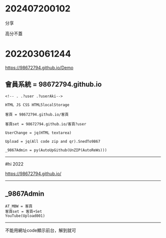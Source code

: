 # 202407200102


分享

高分不蓋













# 202203061244

https://98672794.github.io/Demo
    
## 會員系統 = 98672794.github.io

    <!-- . .?user .?userAki-->

    HTML JS CSS HTML5localStorage

    客頁 = 98672794.github.io/客頁

    客頁set = 98672794.github.io/客頁?user

    UserChange = jq(HTML textarea)

    Upload = jq(All code zip and qr).SnedTo9867

    _9867Admin = py(AutoUpGithub(UnZIP(AutoReWs)))




------


#hi
  2022

https://98672794.github.io/


----

## _9867Admin
    AT_MBW = 客頁
    客頁set = 客頁+Set
    YouTube(Upload001)
    
    
----
    
    
  不能用網址code顯示前台，解到就可  